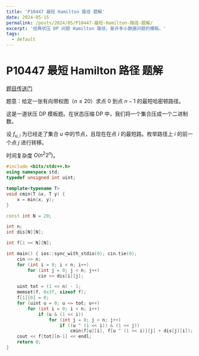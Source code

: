 ```yaml
---
title: 'P10447 最短 Hamilton 路径 题解'
date: 2024-05-15
permalink: /posts/2024/05/P10447-最短-Hamilton-路径-题解/
excerpt: '经典状压 DP 问题 Hamilton 路径，是许多小数据问题的模板。'
tags:
  - default
---
```


# P10447 最短 Hamilton 路径 题解

[题目传送门](https://www.luogu.com.cn/problem/P10447)

题意：给定一张有向带权图（$n \le 20$）求点 $0$ 到点 $n-1$ 的最短哈密顿路径。

这是一道状压 DP 模板题。在状态压缩 DP 中，我们将一个集合压成一个二进制数。

设 $f_{u,i}$ 为已经走了集合 $u$ 中的节点，且现在在点 $i$ 的最短路。枚举路径上 $i$ 的前一个点 $j$ 进行转移。

时间复杂度 $O(n^2 2^n)$。

```cpp
#include <bits/stdc++.h>
using namespace std;
typedef unsigned int uint;

template<typename T>
void cmin(T &x, T y) {
    x = min(x, y);
}

const int N = 20;

int n;
int dis[N][N];

int f[1 << N][N];

int main() { ios::sync_with_stdio(0); cin.tie(0);
    cin >> n;
    for (int i = 0; i < n; i++)
        for (int j = 0; j < n; j++)
            cin >> dis[i][j];

    uint tot = (1 << n) - 1;
    memset(f, 0x3f, sizeof f);
    f[1][0] = 0;
    for (uint u = 0; u <= tot; u++)
        for (int i = 0; i < n; i++)
            if (u & (1 << i))
                for (int j = 0; j < n; j++)
                    if ((u ^ (1 << i)) & (1 << j))
                        cmin(f[u][i], f[u ^ (1 << i)][j] + dis[j][i]);
    cout << f[tot][n-1] << endl;
    return 0;
}
```
